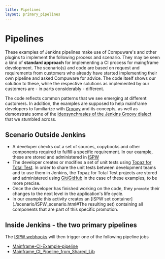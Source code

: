 ```yaml
---
title: Pipelines
layout: primary_pipelines
---
```

# <a id=""></a> Pipelines
These examples of Jenkins pipelines make use of Compuware's and other plugins to implement the following process and scenario. They may be seen a kind of **standard approach** for implementing a CI process for maingframe development. The scenario(s) and code are based on request and requirements from customers who already have started implementing their own pipeline and asked Compuware for advice. The code itself shows our solution to these, while the respective solutions as implemented by our customers are - in parts considerably - different.

The code reflects common patterns that we see emerging at different customers. In addition, the examples are supposed to help mainframe developers to familiarize with [Groovy](http://groovy-lang.org/documentation.html) and its concepts, as well as demonstrate some of the [ideosynchrasies of the Jenkins Groovy dialect](./Jenkins_Groovy_Ideosynchrasies.html) that we stumbled across.

## <a id=""></a> Scenario Outside Jenkins
- A developer checks out a set of sources, copybooks and other components required to fulfill a specific requirement. In our example, these are stored and administered in [ISPW](./scenario/ISPW_scenario.html)
- The developer creates or modifies a set of unit tests using [Topaz for Total Test](./scenario/TTT_scenario.html). In order to share the unit tests between development teams and to use them in Jenkins, the Topaz for Total Test projects are stored and administered using [Git/GitHub](./scenario/TTT_in_Git.html) in the case of these examples, to be more precise.
- Once the developer has finished working on the code, they `promote` their changes to the next level in the application's life cycle. 
- In our example this activity creates an [ISPW set container](./scenario/ISPW_scenario.html#The resulting set) containing all components that are part of this specific promotion.

## <a id=""></a> Inside Jenkins - the two primary pipelines
The [ISPW webhooks](../tool_configuration/webhhok_setup.html) will then trigger one of the following pipeline jobs
- [Mainframe-CI-Example-pipeline](./Mainframe-CI-Example-pipeline.html)
- [Mainframe_CI_Pipeline_from_Shared_Lib](./Mainframe_CI_Pipeline_from_Shared_Lib.html)